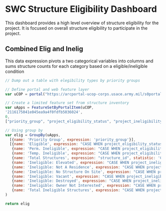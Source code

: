 # SWC Structure Eligibility Dashboard

This dashboard provides a high level overview of structure eligibility for the project. It is focused on overall structure eligibility to participate in the project.

## Combined Elig and Inelig

This data expression pivots a two categorical variables into columns and sums structure counts for each category based on a eligible/ineligible condition

```js
// Dump out a table with elegibility types by priority groups

// Define portal and web feature layer
var uCOP = portal("https://arcportal-ucop-corps.usace.army.mil/s0portal/")

// Create a limited feature set from structure inventory
var uApps = FeatureSetByPortalItem(uCOP,
'2116175041e045ea9a4f0fdfb5036024',
0,
["priority_group", "project_eligibility_status", "project_ineligibility_type", "structure_id"],false)

// Using group by 
var elig = GroupBy(uApps,
  [{name: 'Priority Group', expression: 'priority_group'}],
  [{name: 'Eligible', expression: "CASE WHEN project_eligibility_status = 'Eligible' THEN 1 ELSE 0 END", statistic: 'SUM'},
   {name: 'Perm. Ineligible', expression: "CASE WHEN project_eligibility_status = 'Permanently Ineligible' THEN 1 ELSE 0 END", statistic: 'SUM'},
   {name: 'Temp. Ineligible', expression: "CASE WHEN project_eligibility_status = 'Temporarily Ineligible' THEN 1 ELSE 0 END", statistic: 'SUM'},
   {name: 'Total Structures', expression: "structure_id", statistic: 'COUNT'},
   {name: 'Ineligible: Elevated', expression: "CASE WHEN project_ineligibility_type = 'Structure is elevated' THEN 1 ELSE 0 END", statistic: 'SUM'},
   {name: 'Ineligible: Not A Residence', expression: "CASE WHEN project_ineligibility_type = 'Structure is not a residence' THEN 1 ELSE 0 END", statistic: 'SUM'},
   {name: 'Ineligible: No Structure On Site', expression: "CASE WHEN project_ineligibility_type = 'No structure on site' THEN 1 ELSE 0 END", statistic: 'SUM'},
   {name: 'Ineligible: Vacant', expression: "CASE WHEN project_ineligibility_type = 'Vacant' THEN 1 ELSE 0 END", statistic: 'SUM'},
   {name: 'Ineligible: Destroyed', expression: "CASE WHEN project_ineligibility_type = 'Structure destroyed' THEN 1 ELSE 0 END", statistic: 'SUM'},
   {name: 'Ineligible: Owner Not Interested', expression: "CASE WHEN project_ineligibility_type = 'Homeowner not interested' THEN 1 ELSE 0 END", statistic: 'SUM'},
   {name: 'Total Ineligible Structures', expression: "CASE WHEN project_eligibility_status <> 'Eligible' THEN 1 ELSE 0 END", statistic: 'SUM'}]
)

return elig
```
